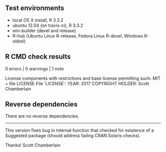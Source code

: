 ## Test environments

* local OS X install, R 3.3.2
* ubuntu 12.04 (on travis-ci), R 3.3.2
* win-builder (devel and release)
* R-hub (Ubuntu Linux R-release, Fedora Linux R-devel, Windows R-oldrel)

## R CMD check results

0 errors | 0 warnings | 1 note

   License components with restrictions and base license permitting such:
     MIT + file LICENSE
   File 'LICENSE':
     YEAR: 2017
     COPYRIGHT HOLDER: Scott Chamberlain

## Reverse dependencies

There are no reverse dependencies.

---

This version fixes bug in internal function that checked for existence
of a Suggested package (should address failing CRAN Solaris checks).


Thanks! 
Scott Chamberlain
